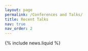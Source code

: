 ```yaml
---
layout: page
permalink: /Conferences and Talks/
title: Recent Talks
nav: true
nav_order: 2
---
```


{% include news.liquid %}
